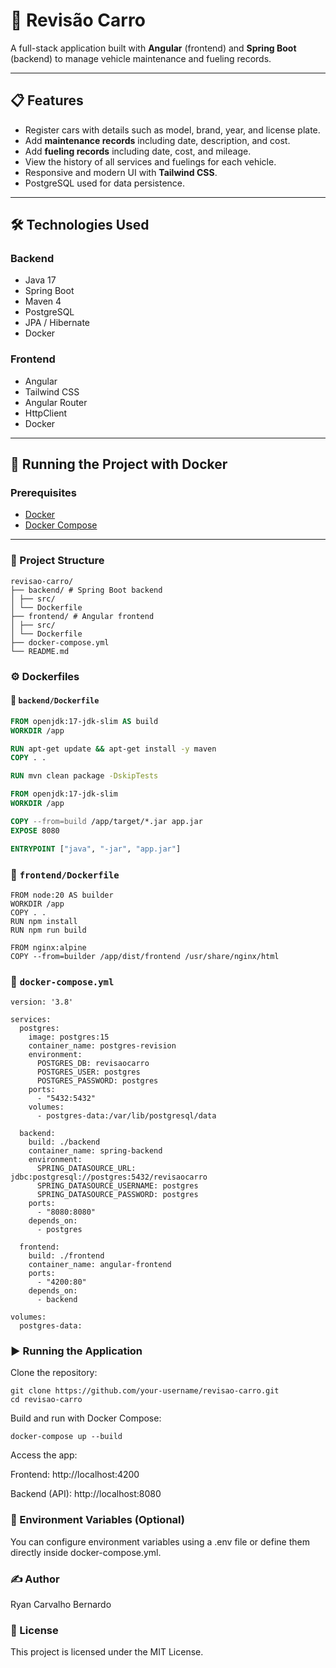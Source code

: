 # 🚗 Revisão Carro

A full-stack application built with **Angular** (frontend) and **Spring Boot** (backend) to manage vehicle maintenance and fueling records.

---

## 📋 Features

- Register cars with details such as model, brand, year, and license plate.
- Add **maintenance records** including date, description, and cost.
- Add **fueling records** including date, cost, and mileage.
- View the history of all services and fuelings for each vehicle.
- Responsive and modern UI with **Tailwind CSS**.
- PostgreSQL used for data persistence.

---

## 🛠️ Technologies Used

### Backend
- Java 17
- Spring Boot
- Maven 4
- PostgreSQL
- JPA / Hibernate
- Docker

### Frontend
- Angular
- Tailwind CSS
- Angular Router
- HttpClient
- Docker

---

## 🐳 Running the Project with Docker

### Prerequisites

- [Docker](https://www.docker.com/)
- [Docker Compose](https://docs.docker.com/compose/)

---

### 📁 Project Structure
```
revisao-carro/
├── backend/ # Spring Boot backend
│ ├── src/
│ └── Dockerfile
├── frontend/ # Angular frontend
│ ├── src/
│ └── Dockerfile
├── docker-compose.yml
└── README.md
```
### ⚙️ Dockerfiles

#### 🔧 `backend/Dockerfile`

```dockerfile
FROM openjdk:17-jdk-slim AS build
WORKDIR /app

RUN apt-get update && apt-get install -y maven
COPY . .

RUN mvn clean package -DskipTests

FROM openjdk:17-jdk-slim
WORKDIR /app

COPY --from=build /app/target/*.jar app.jar
EXPOSE 8080

ENTRYPOINT ["java", "-jar", "app.jar"]
```

### 🎨 `frontend/Dockerfile`
```
FROM node:20 AS builder
WORKDIR /app
COPY . .
RUN npm install
RUN npm run build

FROM nginx:alpine
COPY --from=builder /app/dist/frontend /usr/share/nginx/html
```

### 🧩 `docker-compose.yml`
```
version: '3.8'

services:
  postgres:
    image: postgres:15
    container_name: postgres-revision
    environment:
      POSTGRES_DB: revisaocarro
      POSTGRES_USER: postgres
      POSTGRES_PASSWORD: postgres
    ports:
      - "5432:5432"
    volumes:
      - postgres-data:/var/lib/postgresql/data

  backend:
    build: ./backend
    container_name: spring-backend
    environment:
      SPRING_DATASOURCE_URL: jdbc:postgresql://postgres:5432/revisaocarro
      SPRING_DATASOURCE_USERNAME: postgres
      SPRING_DATASOURCE_PASSWORD: postgres
    ports:
      - "8080:8080"
    depends_on:
      - postgres

  frontend:
    build: ./frontend
    container_name: angular-frontend
    ports:
      - "4200:80"
    depends_on:
      - backend

volumes:
  postgres-data:
```
### ▶️ Running the Application
Clone the repository:
```
git clone https://github.com/your-username/revisao-carro.git
cd revisao-carro
```
Build and run with Docker Compose:
```
docker-compose up --build
```
Access the app:

Frontend: http://localhost:4200

Backend (API): http://localhost:8080

### 🔐 Environment Variables (Optional)
You can configure environment variables using a .env file or define them directly inside docker-compose.yml.

### ✍️ Author
Ryan Carvalho Bernardo

### 📜 License
This project is licensed under the MIT License.
